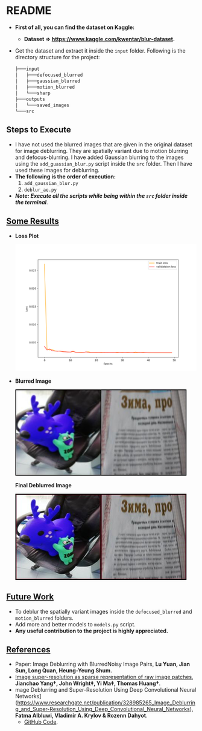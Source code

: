 # README



* **First of all, you can find the dataset on Kaggle:**

  * **Dataset  => https://www.kaggle.com/kwentar/blur-dataset.**

* Get the dataset and extract it inside the `input` folder. Following is the directory structure for the project:

  ```
  ├───input
  │   ├───defocused_blurred
  │   ├───gaussian_blurred
  │   ├───motion_blurred
  │   └───sharp
  ├───outputs
  │   └───saved_images
  └───src
  ```



## Steps to Execute

* I have not used the blurred images that are given in the original dataset for image deblurring. They are spatially variant due to motion blurring and defocus-blurring. I have added Gaussian blurring to the images using the `add_guassian_blur.py` script inside the `src` folder. Then I have used these images for deblurring.
* **The following is the order of execution:**
  1. `add_gaussian_blur.py`
  2. `deblur_ae.py`
* ***Note: Execute all the scripts while being within the `src` folder inside the terminal***.



## <u>Some Results</u>

* **Loss Plot**

  ![](https://github.com/sovit-123/image-deblurring-using-deep-learning/blob/master/outputs/loss.png?raw=true)

* **Blurred Image**

  ![](https://github.com/sovit-123/image-deblurring-using-deep-learning/blob/master/outputs/saved_images/blur0.jpg?raw=true)

  **Final Deblurred Image**

  ![](https://github.com/sovit-123/image-deblurring-using-deep-learning/blob/master/outputs/saved_images/val_deblurred49.jpg?raw=true)



## <u>Future Work</u>

* To deblur the spatially variant images inside the `defocused_blurred` and `motion_blurred` folders.
* Add more and better models to `models.py` script. 
* **Any useful contribution to the project is highly appreciated.**



## <u>References</u>

* Paper: Image Deblurring with BlurredNoisy Image Pairs, **Lu Yuan, Jian Sun, Long Quan, Heung-Yeung Shum.**
* [Image super-resolution as sparse representation of raw image patches](https://www.researchgate.net/publication/221364186_Image_super-resolution_as_sparse_representation_of_raw_image_patches), **Jianchao Yang†, John Wright‡, Yi Ma‡, Thomas Huang†**.
* mage Deblurring and Super-Resolution Using Deep Convolutional Neural Networks](https://www.researchgate.net/publication/328985265_Image_Deblurring_and_Super-Resolution_Using_Deep_Convolutional_Neural_Networks), **Fatma Albluwi, Vladimir A. Krylov & Rozenn Dahyot**.
  * [GitHub Code](https://github.com/YapengTian/SRCNN-Keras).
